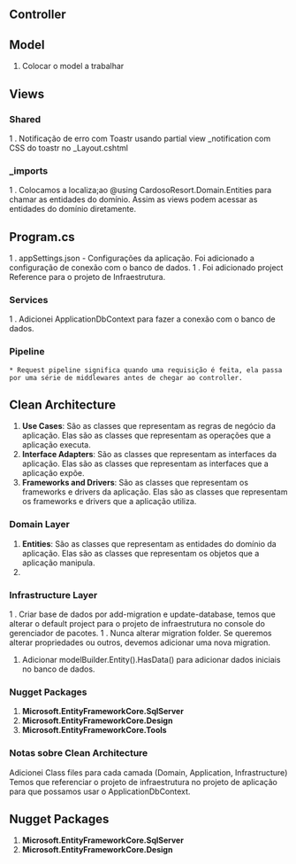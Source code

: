 ﻿## Controller

## Model
1. Colocar o model a trabalhar 
## Views
### Shared
1	. Notificação de erro com Toastr usando partial view _notification com CSS do toastr no _Layout.cshtml
### _imports
1	. Colocamos a localiza;ao @using CardosoResort.Domain.Entities para chamar as entidades do domínio. Assim as views podem acessar as entidades do domínio diretamente.


##  Program.cs
1	. appSettings.json - Configurações da aplicação. Foi adicionado a configuração de conexão com o banco de dados.
1	. Foi adicionado project Reference para o projeto de Infraestrutura.

### Services
1	. Adicionei ApplicationDbContext para fazer a conexão com o banco de dados.
### Pipeline
	* Request pipeline significa quando uma requisição é feita, ela passa por uma série de middlewares antes de chegar ao controller.
	

## Clean Architecture
1. **Use Cases**: São as classes que representam as regras de negócio da aplicação. Elas são as classes que representam as operações que a aplicação executa.
1. **Interface Adapters**: São as classes que representam as interfaces da aplicação. Elas são as classes que representam as interfaces que a aplicação expõe.
1. **Frameworks and Drivers**: São as classes que representam os frameworks e drivers da aplicação. Elas são as classes que representam os frameworks e drivers que a aplicação utiliza.

### Domain Layer
1. **Entities**: São as classes que representam as entidades do domínio da aplicação. Elas são as classes que representam os objetos que a aplicação manipula.
1. 

### Infrastructure Layer
1	. Criar base de dados por add-migration e update-database, temos que alterar o default project para o projeto de infraestrutura no console do gerenciador de pacotes.
1	. Nunca alterar migration folder. Se queremos alterar propriedades ou outros, devemos adicionar uma nova migration.
1. Adicionar modelBuilder.Entity<Villa>().HasData() para adicionar dados iniciais no banco de dados.


### Nugget Packages
1. **Microsoft.EntityFrameworkCore.SqlServer**
1. **Microsoft.EntityFrameworkCore.Design**
1. **Microsoft.EntityFrameworkCore.Tools**

### Notas sobre Clean Architecture
Adicionei Class files para cada camada (Domain, Application, Infrastructure)
Temos que referenciar o projeto de infraestrutura no projeto de aplicação para que possamos usar o ApplicationDbContext.

## Nugget Packages
1. **Microsoft.EntityFrameworkCore.SqlServer**
1. **Microsoft.EntityFrameworkCore.Design**
